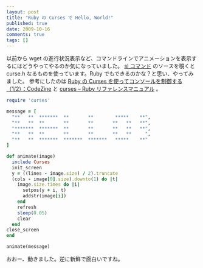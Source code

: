 ```yaml
---
layout: post
title: "Ruby の Curses で Hello, World!"
published: true
date: 2009-10-16
comments: true
tags: []
---
```


以前から wget の進行状況表示など、コマンドラインでアニメーションを表示するにはどうやってやるのか気になっていました。
[sl コマンド](http://www.tkl.iis.u-tokyo.ac.jp/~toyoda/) のソースを覗くと curse.h なるものを使っています。Ruby でもできるのかな？と思い、やってみました。
参考にしたのは [Ruby の Curses を使ってコンソールを制御する（1/2）：CodeZine](http://codezine.jp/article/detail/2086) と [curses &#8211; Ruby リファレンスマニュアル](http://www.ruby-lang.org/ja/man/html/curses.html) 。

```rb
require 'curses'

message = [
  "**   **  *******  **       **        *****    **",
  "**   **  **       **       **       **   **   **",
  "*******  *******  **       **       **   **   **",
  "**   **  **       **       **       **   **     ",
  "**   **  *******  *******  *******   *****    **"
]

def animate(image)
  include Curses
  init_screen
  y = ((lines - image.size) / 2).truncate
  (cols - image[0].size).downto(1) do |t|
    image.size.times do |i|
      setpos(y + i, t)
      addstr(image[i])
    end
    refresh
    sleep(0.05)
    clear
  end
close_screen
end

animate(message)
```

おおー、動きました。逆に新鮮で面白いですね。
